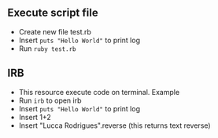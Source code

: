## Execute script file

- Create new file test.rb
- Insert `puts "Hello World"` to print log
- Run `ruby test.rb`

## IRB

- This resource execute code on terminal. Example
- Run `irb` to open irb
- Insert `puts "Hello World"` to print log
- Insert 1+2
- Insert "Lucca Rodrigues".reverse (this returns text reverse)
